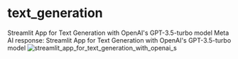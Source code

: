 # text_generation
Streamlit App for Text Generation with OpenAI's GPT-3.5-turbo model Meta AI response: Streamlit App for Text Generation with OpenAI's GPT-3.5-turbo model
![streamlit_app_for_text_generation_with_openai_s](https://github.com/user-attachments/assets/e5c4cf44-2665-47f1-94ac-d9eb1817020c)
